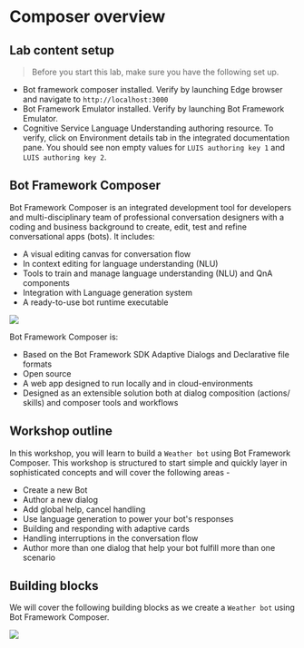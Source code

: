 # Composer overview

## Lab content setup

> Before you start this lab, make sure you have the following set up.

- Bot framework composer installed. Verify by launching Edge browser and navigate to `http://localhost:3000`
- Bot Framework Emulator installed. Verify by launching Bot Framework Emulator.
- Cognitive Service Language Understanding authoring resource. To verify, click on Environment details tab in the integrated documentation pane. You should see non empty values for `LUIS authoring key 1` and `LUIS authoring key 2`.

## Bot Framework Composer

Bot Framework Composer is an integrated development tool for developers and multi-disciplinary team of professional conversation designers with a coding and business background to create, edit, test and refine conversational apps (bots)​. It includes: 

- A visual editing canvas for conversation flow​
- In context editing for language understanding (NLU) ​
- Tools to train and manage language understanding (NLU)  and QnA components​
- Integration with Language generation system​
- A ready-to-use bot runtime executable​

![](./assets/00/overview.png)

​Bot Framework Composer is: 

- Based on the Bot Framework SDK Adaptive Dialogs and Declarative file formats ​
- Open source​
- A web app designed to run locally and in cloud-environments ​
- Designed as an extensible solution both at dialog composition (actions/ skills) and composer tools and workflows​

## Workshop outline

In this workshop, you will learn to build a `Weather bot` using Bot Framework Composer. 
This workshop is structured to start simple and quickly layer in sophisticated concepts and will cover the following areas - 

- Create a new Bot
- Author a new dialog
- Add global help, cancel handling
- Use language generation to power your bot's responses
- Building and responding with adaptive cards
- Handling interruptions in the conversation flow
- Author more than one dialog that help your bot fulfill more than one scenario 
​
## Building blocks

We will cover the following building blocks as we create a `Weather bot` using Bot Framework Composer.

![](./assets/00/composer-building-blocks.png)

[1]:https://www.luis.ai/